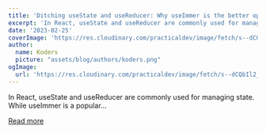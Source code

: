 ```yaml
---
title: 'Ditching useState and useReducer: Why useImmer is the better option'
excerpt: 'In React, useState and useReducer are commonly used for managing state. While useImmer is a popular...'
date: '2023-02-25'
coverImage: 'https://res.cloudinary.com/practicaldev/image/fetch/s--dCQbIl2_--/c_imagga_scale,f_auto,fl_progressive,h_420,q_auto,w_1000/https://dev-to-uploads.s3.amazonaws.com/uploads/articles/eqhmynmjk105swsow14i.png'
author:
  name: Koders
  picture: "assets/blog/authors/koders.png"
ogImage:
  url: 'https://res.cloudinary.com/practicaldev/image/fetch/s--dCQbIl2_--/c_imagga_scale,f_auto,fl_progressive,h_420,q_auto,w_1000/https://dev-to-uploads.s3.amazonaws.com/uploads/articles/eqhmynmjk105swsow14i.png'
---
```


In React, useState and useReducer are commonly used for managing state. While useImmer is a popular...

[Read more](https://dev.to/rasaf_ibrahim/ditching-usestate-and-usereducer-why-useimmer-is-the-better-option-11hk)
